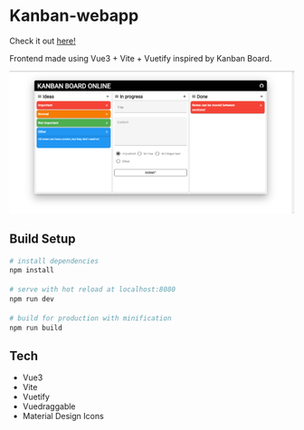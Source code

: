 # Kanban-webapp

Check it out [here!](https://mikolaj-mroz.github.io/note-webapp/)


Frontend made using Vue3 + Vite + Vuetify inspired by Kanban Board.

![Screenshot](Example.png)

## Build Setup

``` bash
# install dependencies
npm install

# serve with hot reload at localhost:8080
npm run dev

# build for production with minification
npm run build
```

## Tech

* Vue3
* Vite
* Vuetify
* Vuedraggable
* Material Design Icons
